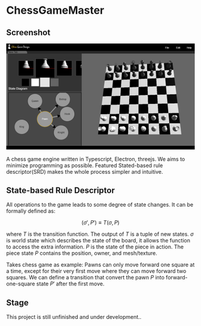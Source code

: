 ChessGameMaster
=====
## Screenshot
![img](./images/screenshot.png)

A chess game engine written in Typescript, Electron, threejs. We aims to minimize programming as possible. Featured Stated-based rule descriptor(SRD) makes the whole process simpler and intuitive.

## State-based Rule Descriptor
All operations to the game leads to some degree of state changes. It can be formally defined as:

$$
(\sigma', P') \equiv T(\sigma, P)
$$

where $T$ is the transition function. The output of $T$ is a tuple of new states. $\sigma$ is world state which describes the state of the board, it allows the function to access the extra information. $P$ is the state of the piece in action. The piece state $P$ contains the position, owner, and mesh/texture.

Takes chess game as example: Pawns can only move forward one square at a time, except for their very first move where they can move forward two squares. We can define a transition that convert the pawn $P$ into forward-one-square state $P'$ after the first move.

## Stage
This project is still unfinished and under development..